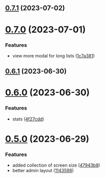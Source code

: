 ## [0.7.1](https://github.com/dotmethodme/storywise/compare/0.7.0...0.7.1) (2023-07-02)



# [0.7.0](https://github.com/dotmethodme/storywise/compare/0.6.1...0.7.0) (2023-07-01)


### Features

* view more modal for long lists ([1c7a381](https://github.com/dotmethodme/storywise/commit/1c7a3815b022cb01ebc24f1693bfb970e5b2fc36))



## [0.6.1](https://github.com/dotmethodme/storywise/compare/0.6.0...0.6.1) (2023-06-30)



# [0.6.0](https://github.com/dotmethodme/storywise/compare/0.5.0...0.6.0) (2023-06-30)


### Features

* stats ([4f27cdd](https://github.com/dotmethodme/storywise/commit/4f27cdd13a282493e97d5ebb2aa0d0dca1a34593))



# [0.5.0](https://github.com/dotmethodme/storywise/compare/0.4.1...0.5.0) (2023-06-29)


### Features

* added collection of screen size ([47943b8](https://github.com/dotmethodme/storywise/commit/47943b80854085e8be544f6bee63d0e3c82ff559))
* better admin layout ([1143598](https://github.com/dotmethodme/storywise/commit/11435981dcef64e3a297a9abebf7fb6139f60bfe))



